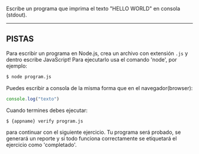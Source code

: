 Escribe un programa que imprima el texto "HELLO WORLD" en consola (stdout).

----------------------------------------------------------------------
## PISTAS

Para escribir un programa en Node.js, crea un archivo con extensión `.js` y dentro escribe JavaScript! Para ejecutarlo usa el comando 'node', por ejemplo:
```sh
$ node program.js
```

Puedes escribir a consola de la misma forma que en el navegador(browser):

```js
console.log("texto")
```

Cuando termines debes ejecutar:

```sh
$ {appname} verify program.js
```

para continuar con el siguiente ejercicio. Tu programa será probado, se generará un reporte y si todo funciona correctamente se etiquetará el ejercicio como 'completado'.
